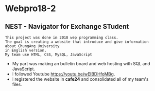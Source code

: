 # Webpro18-2
NEST - Navigator for Exchange STudent
---
```
This project was done in 2018 wep programming class.
The goal is creating a website that introduce and give information about ChungAng University 
in English version.
My team use HTML, CSS, MySQL, JavaScript
```

* My part was making an bulletin board and web hosting with SQL and JavaScript.
* I followed Youtube https://youtu.be/wEIBDHfoMBg.
* I registered the website in __cafe24__ and consolidated all of my team's files.

